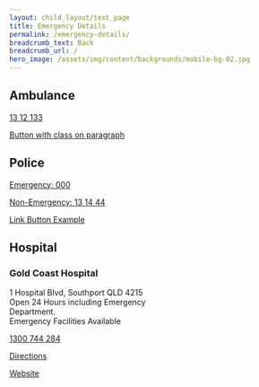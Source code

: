```yaml
---
layout: child_layout/text_page
title: Emergency Details
permalink: /emergency-details/
breadcrumb_text: Back
breadcrumb_url: /
hero_image: /assets/img/content/backgrounds/mobile-bg-02.jpg
---
```


## Ambulance

<p><a class="btn-short" href="tel:131233">13 12 133</a></p>
<p class="btn-short"><a href="#">Button with class on paragraph</a></p>

## Police

<p><a class="btn-short" href="tel:000">Emergency: 000</a></p>
<p><a class="btn-short" href="tel:131444">Non-Emergency: 13 14 44</a></p>
<p><a class="btn-short" href="#website">Link Button Example</a></p>

## Hospital

### Gold Coast Hospital
1 Hospital Blvd, Southport QLD 4215<br>
Open 24 Hours including Emergency <br>Department.<br>
Emergency Facilities Available

<p><a class="btn-short" href="tel:1300744284">1300 744 284</a></p>
<p><a class="btn-short" href="#directions">Directions</a></p>
<p><a class="btn-short" href="#website">Website</a></p>